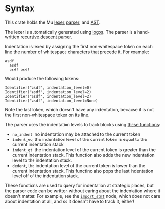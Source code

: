 # Syntax

This crate holds the Mu [lexer](./src/lexer.rs), [parser](./src/parser.rs), and [AST](./src/ast.rs).

The lexer is automatically generated using [logos](https://github.com/maciejhirsz/logos). The parser is a hand-written [recursive descent parser](https://en.wikipedia.org/wiki/Recursive_descent_parser).

Indentation is lexed by assigning the first non-whitespace token on each line the number of whitespace characters that precede it. For example:
```
asdf
  asdf
  asdf asdf
```
Would produce the following tokens:
```
Identifier("asdf", indentation_level=0)
Identifier("asdf", indentation_level=2)
Identifier("asdf", indentation_level=2)
Identifier("asdf", indentation_level=None)
```
Note the last token, which doesn't have any indentation, because it is not the first non-whitespace token on its line.

The parser uses the indentation levels to track blocks using [these functions](https://github.com/jprochazk/mu/blob/60ebb2818944f503cb6b1fd811e6fa511ab43bea/crates/syntax/src/parser.rs#L122-L167):
- `no_indent`, no indentation may be attached to the current token
- `indent_eq`, the indentation level of the current token is equal to the current indentation stack
- `indent_gt`, the indentation level of the current token is greater than the current indentation stack.
  This function also adds the new indentation level to the indentation stack.
- `dedent`, the indentation level of the current token is lower than the current indentation stack.
  This functino also pops the last indentation level off of the indentation stack.

These functions are used to query for indentation at strategic places, but the parser code can be written without caring about the indentation where it doesn't matter. For example, see the [`import_stmt`](https://github.com/jprochazk/mu/blob/60ebb2818944f503cb6b1fd811e6fa511ab43bea/crates/syntax/src/parser/stmt.rs#L33) node, which does not care about indentation at all, and so it doesn't have to track it, either!

